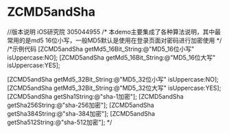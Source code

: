 ZCMD5andSha
===========

//版本说明  iOS研究院 305044955
/*
本demo主要集成了各种算法说明，其中最常用的是md5 16位小写，一般MD5默认是使用在登录页面对密码进行加密使用
 */
/*示例代码
 [ZCMD5andSha getMd5_16Bit_String:@"MD5_16位小写" isUppercase:NO];
 [ZCMD5andSha getMd5_16Bit_String:@"MD5_16位大写" isUppercase:YES];
 
 [ZCMD5andSha getMd5_32Bit_String:@"MD5_32位小写" isUppercase:NO];
 [ZCMD5andSha getMd5_32Bit_String:@"MD5_32位大写" isUppercase:YES];
 [ZCMD5andSha getSha1String:@"sha-1加密"];
 [ZCMD5andSha getSha256String:@"sha-256加密"];
 [ZCMD5andSha getSha384String:@"sha-384加密"];
 [ZCMD5andSha getSha512String:@"sha-512加密"];
 */
